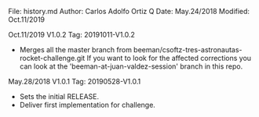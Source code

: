 File:     history.md
Author:   Carlos Adolfo Ortiz Q
Date:     May.24/2018
Modified: Oct.11/2019

Oct.11/2019 V1.0.2   Tag: 20191011-V1.0.2
- Merges all the master branch from beeman/csoftz-tres-astronautas-rocket-challenge.git
  If you want to look for the affected corrections you can 
  look at the 'beeman-at-juan-valdez-session' branch in this repo.

May.28/2018 V1.0.1   Tag: 20190528-V1.0.1
- Sets the initial RELEASE.
- Deliver first implementation for challenge.